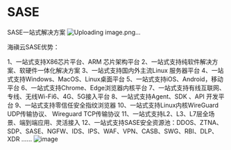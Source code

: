 # SASE
SASE一站式解决方案
![Uploading image.png…]()

海禛云SASE优势：

1、一站式支持X86芯片平台、ARM 芯片架构平台
2、一站式支持纯软件解决方案、软硬件一体化解决方案
3、一站式支持国内外主流Linux 服务器平台
4、一站式支持Windows、MacOS、Linux桌面平台
5、一站式支持iOS、Android，移动平台
6、一站式支持Chrome、Edge浏览器内核平台
7、一站式支持有线互联网、专线、无线Wi-Fi6、4G、5G接入平台
8、一站式支持Agent、SDK 、API 开发平台
9、一站式支持零信任安全指纹浏览器
10、一站式支持Linux内核WireGuard UDP传输协议、 Wireguard  TCP传输协议
11、一站式支持L2、L3、L7层全场景、端到端应用、灵活接入
12、一站式支持SASE安全资源池：DDOS、ZTNA、SDP、SASE、NGFW、IDS、IPS、WAF、VPN、CASB、SWG、RBI、DLP、XDR ……
![image](https://github.com/sd-sase/SASE/assets/40165707/b58b7280-412f-4073-befb-8e3fdc51039f)

